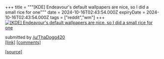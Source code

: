 +++
title = """[KDE] Endeavour's default wallpapers are nice, so I did a small rice for one"""
date = 2024-10-16T02:43:54.000Z
expiryDate = 2024-10-16T02:43:54.000Z
tags = ["reddit","wm"]
+++
[![[KDE] Endeavour's default wallpapers are nice, so I did a small rice for one](https://preview.redd.it/n09dm3g771vd1.png?width=640&crop=smart&auto=webp&s=2eec1dbd633fe9eb361acf0edae20deb59c02142 "[KDE] Endeavour's default wallpapers are nice, so I did a small rice for one")](https://www.reddit.com/r/unixporn/comments/1g4pdfa/kde_endeavours_default_wallpapers_are_nice_so_i/)

submitted by [/u/ThaDogg420](https://www.reddit.com/user/ThaDogg420)  
[\[link\]](https://i.redd.it/n09dm3g771vd1.png) [\[comments\]](https://www.reddit.com/r/unixporn/comments/1g4pdfa/kde_endeavours_default_wallpapers_are_nice_so_i/)

[[source]](https://www.reddit.com/r/unixporn/comments/1g4pdfa/kde_endeavours_default_wallpapers_are_nice_so_i/)
